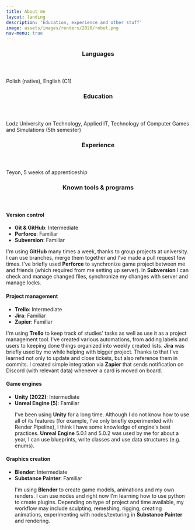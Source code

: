 ```yaml
---
title: About me
layout: landing
description: 'Education, experience and other stuff'
image: assets/images/renders/2020/robot.png
nav-menu: true
---
```


<!-- Main -->
<div id="main">

<!-- One -->
<section id="one">
<div class="inner">
	<div class="row">
		<div class="4u 12u$(small)">
			<header class="major">
				<h3><a class="icon fa-solid fa-language"></a> Languages</h3>
			</header>
			<p>Polish (native), English (C1)</p>
		</div>
		<div class="4u 12u$(small)">
			<header class="major">
				<h3><a class="icon fa-solid fa-graduation-cap"></a> Education</h3>
			</header>
			<p>Lodz University on Technology, Applied IT, Technology of Computer Games and Simulations (5th semester)</p>
		</div>
		<div class="4u 12u$(small)">
			<header class="major">
				<h3><a class="icon fa-solid fa-flask"></a> Experience</h3>
			</header>
			<p>Teyon, 5 weeks of apprenticeship</p>
		</div>
	</div>
</div>
</section>

<section id="two">
<div class="inner">
	<header class="major">
		<h3>Known tools & programs</h3>
	</header>
	<div class="row">
		<div class="6u 12u$(medium)">
			<h4><a class="icon fa-solid fa-code-fork"></a> Version control</h4>
			<ul class="alt">
				<li><b>Git & GitHub</b>: Intermediate</li>
				<li><b>Perforce</b>: Familiar</li>
				<li><b>Subversion</b>: Familiar</li>
			</ul>
			<p>
				I'm using <b>GitHub</b> many times a week, thanks to group projects
				at university. I can use branches, merge them together and I've 
				made a pull request few times. I've briefly used <b>Perforce</b> to synchronize
				game project between me and friends (which required from me setting 
				up server). In <b>Subversion</b> I can check and manage changed files, 
				synchronize my changes with server and manage locks.
			</p>
		</div>
		<div class="6u 12u$(medium)">
			<h4><a class="icon fa-solid fa-check"></a> Project management</h4>
			<ul class="alt">
				<li><b>Trello</b>: Intermediate</li>
				<li><b>Jira</b>: Familiar</li>
				<li><b>Zapier</b>: Familiar</li>
			</ul>
			<p>
				I'm using <b>Trello</b> to keep track of studies' tasks as well as use it as a 
				project management tool. I've created various automations, from adding labels 
				and users to keeping done things organized into weekly created lists. <b>Jira</b> was 
				briefly used by me while helping with bigger project. Thanks to that I've 
				learned not only to update and close tickets, but also reference them in
				commits. I created simple integration via <b>Zapier</b> that sends notification
				on Discord (with relevant data) whenever a card is moved on board.
			</p>
		</div>
	</div>
	<div class="row">
		<div class="6u 12u$(small)">
			<h4><a class="icon fa-solid fa-gamepad"></a> Game engines</h4>
			<ul class="alt">
				<li><b>Unity (2022)</b>: Intermediate</li>
				<li><b>Unreal Engine (5)</b>: Familiar</li>
				<p>
					I've been using <b>Unity</b> for a long time.
					Although I do not know how to use all of its features
					(for example, I've only briefly experimented with Render
					Pipeline), I think I have some knowledge of engine's best
					practices. <b>Unreal Engine</b> 5.0.1 and 5.0.2 was used by
					me for about a year, I can use blueprints, write classes
					and use data structures (e.g. enums).
				</p>
			</ul>
		</div>
		<div class="6u 12u$(small)">
			<h4><a class="icon fa-solid fa-image"></a> Graphics creation</h4>
			<ul class="alt">
				<li><b>Blender</b>: Intermediate</li>
				<li><b>Substance Painter</b>: Familiar</li>
				<p>
					I'm using <b>Blender</b> to create game models, animations
					and my own renders. I can use nodes and right now I'm learning 
					how to use python to create plugins. Depending on type of project 
					and time available, my workflow may include sculpting, remeshing, 
					rigging, creating animations, experimenting with nodes/texturing 
					in <b>Substance Painter</b> and rendering.
				</p>
			</ul>
		</div>
	</div>
</div>
</section>

<!-- Two -->
<!-- <section id="two" class="spotlights">
	<section>
		<a href="generic.html" class="image">
			<img src="{% link assets/images/pic08.jpg %}" alt="" data-position="center center" />
		</a>
		<div class="content">
			<div class="inner">
				<header class="major">
					<h3>Orci maecenas</h3>
				</header>
				<p>Nullam et orci eu lorem consequat tincidunt vivamus et sagittis magna sed nunc rhoncus condimentum sem. In efficitur ligula tate urna. Maecenas massa sed magna lacinia magna pellentesque lorem ipsum dolor. Nullam et orci eu lorem consequat tincidunt. Vivamus et sagittis tempus.</p>
				<ul class="actions">
					<li><a href="generic.html" class="button">Learn more</a></li>
				</ul>
			</div>
		</div>
	</section>
	<section>
		<a href="generic.html" class="image">
			<img src="{% link assets/images/pic09.jpg %}" alt="" data-position="top center" />
		</a>
		<div class="content">
			<div class="inner">
				<header class="major">
					<h3>Rhoncus magna</h3>
				</header>
				<p>Nullam et orci eu lorem consequat tincidunt vivamus et sagittis magna sed nunc rhoncus condimentum sem. In efficitur ligula tate urna. Maecenas massa sed magna lacinia magna pellentesque lorem ipsum dolor. Nullam et orci eu lorem consequat tincidunt. Vivamus et sagittis tempus.</p>
				<ul class="actions">
					<li><a href="generic.html" class="button">Learn more</a></li>
				</ul>
			</div>
		</div>
	</section>
	<section>
		<a href="generic.html" class="image">
			<img src="{% link assets/images/pic10.jpg %}" alt="" data-position="25% 25%" />
		</a>
		<div class="content">
			<div class="inner">
				<header class="major">
					<h3>Sed nunc ligula</h3>
				</header>
				<p>Nullam et orci eu lorem consequat tincidunt vivamus et sagittis magna sed nunc rhoncus condimentum sem. In efficitur ligula tate urna. Maecenas massa sed magna lacinia magna pellentesque lorem ipsum dolor. Nullam et orci eu lorem consequat tincidunt. Vivamus et sagittis tempus.</p>
				<ul class="actions">
					<li><a href="generic.html" class="button">Learn more</a></li>
				</ul>
			</div>
		</div>
	</section>
</section> -->

<!-- Three -->
<!-- <section id="three">
	<div class="inner">
		<header class="major">
			<h2>Massa libero</h2>
		</header>
		<p>Nullam et orci eu lorem consequat tincidunt vivamus et sagittis libero. Mauris aliquet magna magna sed nunc rhoncus pharetra. Pellentesque condimentum sem. In efficitur ligula tate urna. Maecenas laoreet massa vel lacinia pellentesque lorem ipsum dolor. Nullam et orci eu lorem consequat tincidunt. Vivamus et sagittis libero. Mauris aliquet magna magna sed nunc rhoncus amet pharetra et feugiat tempus.</p>
		<ul class="actions">
			<li><a href="generic.html" class="button next">Get Started</a></li>
		</ul>
	</div>
</section> -->

</div>
